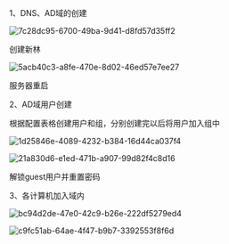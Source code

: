 1、DNS、AD域的创建

![7c28dc95-6700-49ba-9d41-d8fd57d35ff2](file:///C:/Users/%E5%8F%8C%E7%9E%B3/Pictures/Typedown/7c28dc95-6700-49ba-9d41-d8fd57d35ff2.png)

创建新林

![5acb40c3-a8fe-470e-8d02-46ed57e7ee27](file:///C:/Users/%E5%8F%8C%E7%9E%B3/Pictures/Typedown/5acb40c3-a8fe-470e-8d02-46ed57e7ee27.png)

服务器重启





2、AD域用户创建



根据配置表格创建用户和组，分别创建完以后将用户加入组中

![1d25846e-4089-4232-b384-16d44ca037f4](file:///C:/Users/%E5%8F%8C%E7%9E%B3/Pictures/Typedown/1d25846e-4089-4232-b384-16d44ca037f4.png)

![21a830d6-e1ed-471b-a907-99d82f4c8d16](file:///C:/Users/%E5%8F%8C%E7%9E%B3/Pictures/Typedown/21a830d6-e1ed-471b-a907-99d82f4c8d16.png)





解锁guest用户并重置密码







3、各计算机加入域内

![bc94d2de-47e0-42c9-b26e-222df5279ed4](file:///C:/Users/%E5%8F%8C%E7%9E%B3/Pictures/Typedown/bc94d2de-47e0-42c9-b26e-222df5279ed4.png)

![c9fc51ab-64ae-4f47-b9b7-3392553f8f6d](file:///C:/Users/%E5%8F%8C%E7%9E%B3/Pictures/Typedown/c9fc51ab-64ae-4f47-b9b7-3392553f8f6d.png)


